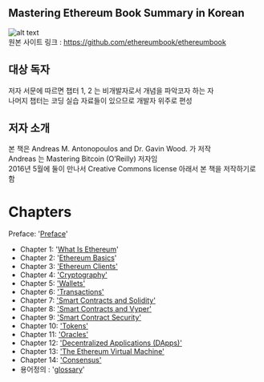 ## Mastering Ethereum Book Summary in Korean <br>
![alt text](https://github.com/ethereumbook/ethereumbook/blob/develop/images/cover_thumb.png "책 표지")  <br>
원본 사이트 링크 : https://github.com/ethereumbook/ethereumbook

## 대상 독자
저자 서문에 따르면 챕터 1, 2 는 비개발자로서 개념을 파악코자 하는 자 <br>
나머지 챕터는 코딩 실습 자료들이 있으므로 개발자 위주로 편성

## 저자 소개
본 책은 Andreas M. Antonopoulos and Dr. Gavin Wood. 가 저작 <br>
Andreas 는 Mastering Bitcoin (O’Reilly) 저자임 <br>
2016년 5월에 둘이 만나서 Creative Commons license 아래서 본 책을 저작하기로 함   


# Chapters
Preface: '[Preface](https://github.com/ethereumbook/ethereumbook/blob/develop/preface.asciidoc)'

+ Chapter 1: '[What Is Ethereum](https://github.com/ganadara135/masteringEthereumBookSummary/blob/main/chapter1.md)' 
+ Chapter 2: '[Ethereum Basics](https://github.com/ganadara135/masteringEthereumBookSummary/blob/main/chapter2.md)'
+ Chapter 3: ['Ethereum Clients']() 
+ Chapter 4: ['Cryptography']() 
+ Chapter 5: ['Wallets']()
+ Chapter 6: ['Transactions']()
+ Chapter 7: ['Smart Contracts and Solidity']()
+ Chapter 8: ['Smart Contracts and Vyper']()
+ Chapter 9: ['Smart Contract Security']()
+ Chapter 10: ['Tokens']() 
+ Chapter 11: ['Oracles']() 
+ Chapter 12: ['Decentralized Applications (DApps)']()
+ Chapter 13: ['The Ethereum Virtual Machine']()
+ Chapter 14: ['Consensus']() 
+ 용어정의 : '[glossary](https://github.com/ethereumbook/ethereumbook/blob/develop/glossary.asciidoc)'
